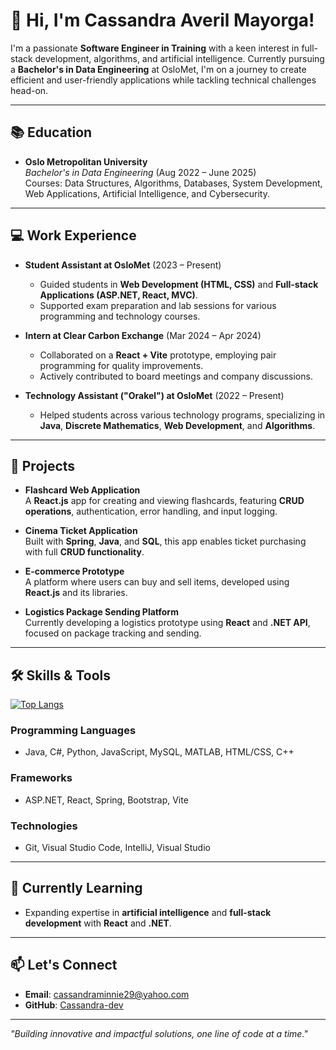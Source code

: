 # 👋 Hi, I'm Cassandra Averil Mayorga!

I'm a passionate **Software Engineer in Training** with a keen interest in full-stack development, algorithms, and artificial intelligence. Currently pursuing a **Bachelor's in Data Engineering** at OsloMet, I'm on a journey to create efficient and user-friendly applications while tackling technical challenges head-on.

---

## 📚 Education

- **Oslo Metropolitan University**  
  *Bachelor's in Data Engineering* (Aug 2022 – June 2025)  
  Courses: Data Structures, Algorithms, Databases, System Development, Web Applications, Artificial Intelligence, and Cybersecurity.

---

## 💻 Work Experience

- **Student Assistant at OsloMet** (2023 – Present)  
  - Guided students in **Web Development (HTML, CSS)** and **Full-stack Applications (ASP.NET, React, MVC)**.
  - Supported exam preparation and lab sessions for various programming and technology courses.

- **Intern at Clear Carbon Exchange** (Mar 2024 – Apr 2024)  
  - Collaborated on a **React + Vite** prototype, employing pair programming for quality improvements.
  - Actively contributed to board meetings and company discussions.

- **Technology Assistant ("Orakel") at OsloMet** (2022 – Present)  
  - Helped students across various technology programs, specializing in **Java**, **Discrete Mathematics**, **Web Development**, and **Algorithms**.

---

## 🚀 Projects

- **Flashcard Web Application**  
  A **React.js** app for creating and viewing flashcards, featuring **CRUD operations**, authentication, error handling, and input logging.

- **Cinema Ticket Application**  
  Built with **Spring**, **Java**, and **SQL**, this app enables ticket purchasing with full **CRUD functionality**.

- **E-commerce Prototype**  
  A platform where users can buy and sell items, developed using **React.js** and its libraries.

- **Logistics Package Sending Platform**  
  Currently developing a logistics prototype using **React** and **.NET API**, focused on package tracking and sending.

---

## 🛠 Skills & Tools
[![Top Langs](https://github-readme-stats.vercel.app/api/top-langs/?username=Cassandra-dev&layout=compact)](https://github.com/anuraghazra/github-readme-stats)
### **Programming Languages**
- Java, C#, Python, JavaScript, MySQL, MATLAB, HTML/CSS, C++

### **Frameworks**
- ASP.NET, React, Spring, Bootstrap, Vite

### **Technologies**
- Git, Visual Studio Code, IntelliJ, Visual Studio

---

## 🌱 Currently Learning
- Expanding expertise in **artificial intelligence** and **full-stack development** with **React** and **.NET**.

---

## 📫 Let's Connect
- **Email**: cassandraminnie29@yahoo.com  
- **GitHub**: [Cassandra-dev](https://github.com/Cassandra-dev)

---

*"Building innovative and impactful solutions, one line of code at a time."*
